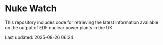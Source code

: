 # Nuke Watch

This repository includes code for retrieving the latest information available on the output of EDF nuclear power plants in the UK.

Last updated: 2025-08-26 06:24
